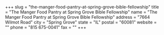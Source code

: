 +++
slug = "the-manger-food-pantry-at-spring-grove-bible-fellowship"
title = "The Manger Food Pantry at Spring Grove Bible Fellowship"
name = "The Manger Food Pantry at Spring Grove Bible Fellowship"
address = "7664 Wilmot Road"
city = "Spring Grove"
state = "IL"
postal = "60081"
website = ""
phone = "815 675-0041"
fax = ""
+++
